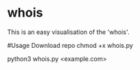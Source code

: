 # whois
This is an easy visualisation of the 'whois'.

#Usage
Download repo
chmod +x whois.py

python3 whois.py <example.com>
